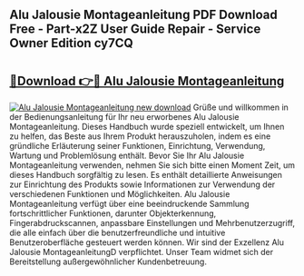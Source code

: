 ## Alu Jalousie Montageanleitung PDF Download Free - Part-x2Z User Guide Repair - Service Owner Edition cy7CQ

# <h2><a href="http://df7lgab.blite.top/?on=Alu+Jalousie+Montageanleitung">🔗Download 👉🔴 Alu Jalousie Montageanleitung</a></h2>

[![Alu Jalousie Montageanleitung new download](https://i.imgur.com/lujVjoI.png)](http://df7lgab.blite.top/?on=Alu+Jalousie+Montageanleitung)
Grüße und willkommen in der Bedienungsanleitung für Ihr neu erworbenes Alu Jalousie Montageanleitung. Dieses Handbuch wurde speziell entwickelt, um Ihnen zu helfen, das Beste aus Ihrem Produkt herauszuholen, indem es eine gründliche Erläuterung seiner Funktionen, Einrichtung, Verwendung, Wartung und Problemlösung enthält. Bevor Sie Ihr Alu Jalousie Montageanleitung verwenden, nehmen Sie sich bitte einen Moment Zeit, um dieses Handbuch sorgfältig zu lesen. Es enthält detaillierte Anweisungen zur Einrichtung des Produkts sowie Informationen zur Verwendung der verschiedenen Funktionen und Möglichkeiten. Alu Jalousie Montageanleitung verfügt über eine beeindruckende Sammlung fortschrittlicher Funktionen, darunter Objekterkennung, Fingerabdruckscannen, anpassbare Einstellungen und Mehrbenutzerzugriff, die alle einfach über die benutzerfreundliche und intuitive Benutzeroberfläche gesteuert werden können. Wir sind der Exzellenz Alu Jalousie MontageanleitungD verpflichtet. Unser Team widmet sich der Bereitstellung außergewöhnlicher Kundenbetreuung.
